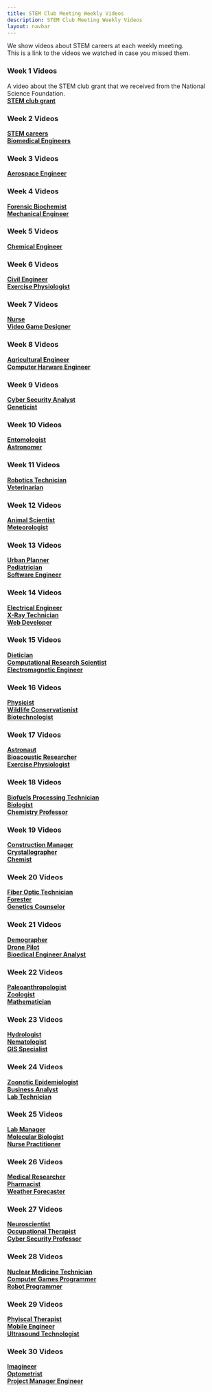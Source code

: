 ```yaml
---
title: STEM Club Meeting Weekly Videos
description: STEM Club Meeting Weekly Videos
layout: navbar
---
```



We show videos about STEM careers at each weekly meeting.                                                 
This is a link to the videos we watched in case you missed them.


### **Week 1 Videos**                                
A video about the STEM club grant that we received from the National Science Foundation.                            
**[STEM club grant](https://www.youtube.com/embed/KlIaY6aWdjo)**


### **Week 2 Videos**                      
**[STEM careers](https://www.youtube.com/embed/3bnMBhO0Ln)**                                                        
**[Biomedical Engineers](https://careerinstem.com/product/bioengineer/)**               
                                                                                                                                                                       

### **Week 3 Videos**                                
**[Aerospace Engineer](https://careerinstem.com/product/aerospace-engineer/)**                 
 
 
### **Week 4 Videos**                                
**[Forensic Biochemist](https://careerinstem.com/product/forensic-biochemist/)**                   
**[Mechanical Engineer](https://careerinstem.com/product/mechanical-engineer/)**            
 
 
### **Week 5 Videos**                                
**[Chemical Engineer](https://careerinstem.com/product/chemical-engineer/)**           
 
 
### **Week 6 Videos**                                
**[Civil Engineer](https://careerinstem.com/product/civil-engineer/)**          
**[Exercise Physiologist](https://careerinstem.com/product/exercise-physiologist/)**                             
 
 
### **Week 7 Videos**                                
**[Nurse](https://careerinstem.com/product/nurse/)**                                          
**[Video Game Designer](https://careerinstem.com/product/video-game-designer/)**                                                                                                           


### **Week 8 Videos**                                
**[Agricultural Engineer](https://careerinstem.com/product/agricultural-engineer/)**                  
**[Computer Harware Engineer](https://careerinstem.com/product/computer-engineer/)**                         


### **Week 9 Videos**                                
**[Cyber Security Analyst](https://careerinstem.com/product/cyber-security-analyst/)**             
**[Geneticist](https://careerinstem.com/product/geneticist/)**                              


### **Week 10 Videos**                                
**[Entomologist](https://careerinstem.com/product/entomologist/)**                                                             
**[Astronomer](https://careerinstem.com/product/astronomer/)**                                                 


### **Week 11 Videos**                                
**[Robotics Technician](https://careerinstem.com/product/robotics-technician/)**                         
**[Veterinarian](https://careerinstem.com/product/veterinarian/)**                           


### **Week 12 Videos**                                
**[Animal Scientist](https://careerinstem.com/product/animal-scientist/)**                   
**[Meteorologist](https://careerinstem.com/product/meteorologist/)**                                           


### **Week 13 Videos**                                
**[Urban Planner](https://careerinstem.com/product/urban-planner/)**                             
**[Pediatrician](https://www.candidcareer.com/video-pediatrician,310896dce21303a8e7fd)**                             
**[Software Engineer](https://www.candidcareer.com/video-software+engineer,f7dff83fc607c5044b2b)**                         


### **Week 14 Videos**                                
**[Electrical Engineer](https://careerinstem.com/product/electrical-engineer/)**                                   
**[X-Ray Technician](https://careerinstem.com/product/x-ray-technician/)**                                      
**[Web Developer](https://www.candidcareer.com/video-web+developer,ee44c9594af615a9de86)**                 


### **Week 15 Videos**                                
**[Dietician](https://careerinstem.com/product/dietician/)**                
**[Computational Research Scientist](https://careerinstem.com/product/computational-research-scientist/)**                   
**[Electromagnetic Engineer](https://www.candidcareer.com/video-electromagnetic+engineer,dfc64c0027fa84709689)**


### **Week 16 Videos**                                
**[Physicist](https://careerinstem.com/product/physicist/)**                                     
**[Wildlife Conservationist](https://careerinstem.com/product/wildlife-conservationist/)**                              
**[Biotechnologist](https://www.candidcareer.com/video-biotechnologist,cb970f96f706e4b12617)**                   


### **Week 17 Videos**                                
**[Astronaut](https://careerinstem.com/product/astronaut/)**                     
**[Bioacoustic Researcher](https://careerinstem.com/product/bioacoustic-researcher/)**                                
**[Exercise Physiologist](https://www.candidcareer.com/video-exercise+physiologist,e13a2129d58d8d8c09a8)**            
                                                                                                   

### **Week 18 Videos**                                
**[Biofuels Processing Technician](https://careerinstem.com/product/biofuels-processing-technician/)**           
**[Biologist](https://careerinstem.com/product/biologist/)**                                                     
**[Chemistry Professor](https://www.candidcareer.com/video-chemistry+professor,9b7b78532779f6ca9420)**        


### **Week 19 Videos**                                
**[Construction Manager](https://careerinstem.com/product/construction-manager/)**                
**[Crystallographer](https://careerinstem.com/product/crystallographer/)**                                       
**[Chemist](https://www.candidcareer.com/video-chemist,14b12aa71e976505e02b)**                           


### **Week 20 Videos**                                
**[Fiber Optic Technician](https://careerinstem.com/product/fiber-optic-technician/)**               
**[Forester](https://careerinstem.com/product/forester/)**                                          
**[Genetics Counselor](https://www.candidcareer.com/video-genetic+counselor,0e3e1d41bf75969e64ce)**              


### **Week 21 Videos**                                
**[Demographer](https://careerinstem.com/product/demographer/)**                         
**[Drone Pilot](https://careerinstem.com/product/drone-pilot/)**                 
**[Bioedical Engineer Analyst](https://www.candidcareer.com/video-biomedical+engineer,dca127d0429d73c443af)**                                                      
                                                                       
                                                                       
### **Week 22 Videos**                                
**[Paleoanthropologist](https://careerinstem.com/product/paleoanthropologist/)**                                                                   
**[Zoologist](https://careerinstem.com/product/zoologist/)**                            
**[Mathematician](https://www.candidcareer.com/video-athlete+and+mathematician,1c92bef604c7ad68380d)**                                                      
                                                                               
                                                
### **Week 23 Videos**                                             
**[Hydrologist](https://careerinstem.com/product/hydrologist/)**                                                       
**[Nematologist](https://careerinstem.com/product/nematologist/)**                                                                              
**[GIS Specialist](https://www.candidcareer.com/video-gis+specialist,bee2be86aa2559ade080)**                                                      

### **Week 24 Videos**                                             
**[Zoonotic Epidemiologist](https://careerinstem.com/product/zoonotic-epidemiologist/)**                       
**[Business Analyst](https://www.candidcareer.com/video-business+analyst,1b06e5749a83e6bed239)**                                                      
**[Lab Technician](https://www.candidcareer.com/video-lab+technician,ba91fffadbdb5a3a9db1)**                                                      
                                                                                                                                                                              
                                                                              
### **Week 25 Videos**                                             
**[Lab Manager](https://www.candidcareer.com/video-lab+manager,defa0b8f4f6fa7ff8ef5)**                                                      
**[Molecular Biologist](https://www.candidcareer.com/video-molecular+biologist,c5b1d3e126f44619243b)**                                                      
**[Nurse Practitioner](https://www.candidcareer.com/video-nurse+practitioner,b752bd7099ed3c9d9ea3)**                                                      
                                                     
                                                                            
### **Week 26 Videos**                                             
**[Medical Researcher](https://www.candidcareer.com/video-medical+scientist,b32b07dd7f645153ee35)**                                                      
**[Pharmacist](https://www.candidcareer.com/video-pharmacist,f6fadfee2190700789d7)**                                                      
**[Weather Forecaster](https://www.candidcareer.com/video-weather+forecaster,b499ad1fca944e6f5c83)**                                                      
                                                     
                                                                        
### **Week 27 Videos**                                             
**[Neuroscientist](https://www.candidcareer.com/video-neuroscientist,2a84b9295c4787772944)**                                                      
**[Occupational Therapist](https://www.candidcareer.com/video-occupational+therapist,302bf877f1f11e8ffef5)**                                                      
**[Cyber Security Professor](https://www.candidcareer.com/video-cybersecurity+professor,e4982e90874d6747e4e5)**                                                      
                                                                       
                                                                       
### **Week 28 Videos**                                             
**[Nuclear Medicine Technician](https://www.candidcareer.com/video-nuclear+medicine+technologist,2c110d21287b3dad1386)**                                                      
**[Computer Games Programmer](https://www.candidcareer.com/video-game+programmer,547eb89c72b9bac20931)**                                                      
**[Robot Programmer](https://www.candidcareer.com/video-robot+programmer,02f520d2f48ad1a57019)**                                                      
                                                                                   
                                                                          
### **Week 29 Videos**                                             
**[Phyiscal Therapist](https://www.candidcareer.com/video-physical+therapist,4b0f404d4219625ca24c)**                                                      
**[Mobile Engineer](https://www.candidcareer.com/video-mobile+engineer,7cf153771824cc0b0009)**                                                      
**[Ultrasound Technologist](https://careerinstem.com/product/ultrasound-technologist/)**                                  
                                                                    
                                                                          
### **Week 30 Videos**                                             
**[Imagineer](https://www.candidcareer.com/video-imagineer,7437a1309dc64e4db32a)**                                                      
**[Optometrist](https://www.candidcareer.com/video-optometrist,e2b086e5bfcae50d9ffa)**                                                      
**[Project Manager Engineer](https://www.candidcareer.com/video-mechanical+engineer,0c82f306c1b8251b8a6a)**                                                      
                                                       

